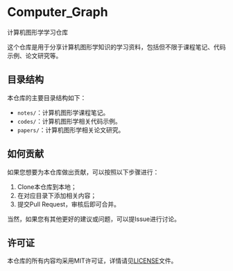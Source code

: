 # Computer_Graph
计算机图形学学习仓库

这个仓库是用于分享计算机图形学知识的学习资料，包括但不限于课程笔记、代码示例、论文研究等。

## 目录结构

本仓库的主要目录结构如下：

- `notes/`：计算机图形学课程笔记。
- `codes/`：计算机图形学相关代码示例。
- `papers/`：计算机图形学相关论文研究。

## 如何贡献

如果您想要为本仓库做出贡献，可以按照以下步骤进行：

1. Clone本仓库到本地；
2. 在对应目录下添加相关内容；
3. 提交Pull Request，审核后即可合并。

当然，如果您有其他更好的建议或问题，可以提Issue进行讨论。

## 许可证

本仓库的所有内容均采用MIT许可证，详情请见[LICENSE](LICENSE)文件。
